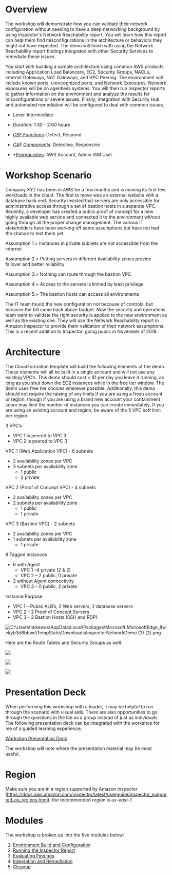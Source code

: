 

Overview
========

The workshop will demonstrate how you can validate their network configuration without needing to have a deep networking background by using Inspector's Network Reachability report. You will learn how this report can help them find misconfigurations in the architecture or behaviors they might not have expected. The demo will finish with using the Network Reachability report findings integrated with other Security Services to remediate these issues.

You start with building a sample architecture using common AWS products including Application Load Balancers, EC2, Security Groups, NACLs, Internet Gateways, NAT Gateways, and VPC Peering. The environment will include known ports, unrecognized ports, and Network Exposures. Network exposures will be on agentless systems. You will then run Inspector reports to gather information on the environment and analyze the results for misconfigurations or severe issues. Finally, integration with Security Hub and automated remediation will be configured to deal with common issues.

-	*Level*: Intermediate

-	*Duration*: 1:30 - 2:00 hours

-	*[CSF Functions](https://www.nist.gov/cyberframework/online-learning/components-framework)*: Detect, Respond

-	*[CAF Components](https://d0.awsstatic.com/whitepapers/AWS_CAF_Security_Perspective.pdf)*: Detective, Responsive

-	*[Prerequisites](https://awssecworkshops.com/getting-started/): AWS Account, Admin IAM User

Workshop Scenario
=================

Company XYZ has been in AWS for a few months and is moving its first few workloads in the cloud. The first to move was an external website with a database back end. Security insisted that servers are only accessible for administrative access through a set of bastion hosts in a separate VPC. Recently, a developer has created a public proof of concept for a new highly available web service and connected it to the environment without going through all the proper change management. The various IT stakeholders have been working off some assumptions but have not had the chance to test them yet.

Assumption 1.\> Instances in private subnets are not accessible from the internet

Assumption 2.\> Putting servers in different Availability zones provide failover and better reliability

Assumption 3.\> Nothing can route through the bastion VPC.

Assumption 4.\> Access to the servers is limited by least privilege

Assumption 5.\> The bastion hosts can access all environments

The IT team found the new configuration not because of controls, but because the bill came back above budget. Now the security and operations team want to validate the right security is applied to the new environment as well as the existing one. They will use the Network Reachability report in Amazon Inspector to provide them validation of their network assumptions. This is a recent addition to Inspector, going public in November of 2018.

Architecture
============

The CloudFormation template will build the following elements of the demo. These elements will all be built in a single account and will not use any existing VPC’s. This demo should cost \< \$1 per day you leave it running, as long as you shut down the EC2 instances while in the free tier window. The demo uses free tier choices wherever possible. Additionally, this demo should not require the raising of any limits if you are using a fresh account or region, though if you are using a brand new account your containment score may limit the number of instances you can create immediately. If you are using an existing account and region, be aware of the 5 VPC soft limit per region.

3 VPC’s
-   VPC 1 is peered to VPC 3
-   VPC 2 is peered to VPC 3

VPC 1 (Web Application VPC) - 6 subnets
-   2 availability zones per VPC
-   3 subnets per availability zone
    -   1 public
    -   2 private

VPC 2 (Proof of Concept VPC) - 4 subnets
-   2 availability zones per VPC
-   2 subnets per availability zone
    -   1 public
    -   1 private

VPC 3 (Bastion VPC) - 2 subnets
-   2 availability zones per VPC
-   1 subnets per availability zone
    -   1 private

8 Tagged instances
-   6 with Agent
    -   VPC 1 –4 private (2 & 2)
    -   VPC 2 – 2 public, 0 private
-   2 without Agent connectivity
    -   VPC 3 – 0 public, 2 private

Instance Purpose
-   VPC 1 – Public ALB’s, 2 Web servers, 2 database servers
-   VPC 2 – 2 Proof of Concept Servers
-   VPC 3 – 2 Bastion Hosts (SSH and RDP)

![C:\\Users\\mikewas\\AppData\\Local\\Packages\\Microsoft.MicrosoftEdge_8wekyb3d8bbwe\\TempState\\Downloads\\InspectorNetworkDemo (3) (2).png](media/f66a33b9f7bdef8e7d9e1dc49e9cb140.png)

Here are the Route Tables and Security Groups as well.

![](media/b6ca209348055b733b46fa86e5ab29c2.png)

![](media/ca911b8834143cb4183b9263246d36d5.png)

![](media/2d5f291fb8c3c43edbd0f78e47ea55bd.png)

Presentation Deck
=================

When performing this workshop with a leader, it may be helpful to run through the scenario with visual aids. There are also opportunities to go through the questions in the lab as a group instead of just as individuals. The following presentation deck can be integrated with the workshop for me of a guided learning experience.

[Workshop Presentation Deck](./resources/demo-support-presentation.pdf)

The workshop will note where the presentation material may be most useful.

Region
======

Make sure you are in a region supported by Amazon Inspector (<https://docs.aws.amazon.com/inspector/latest/userguide/inspector_supported_os_regions.html>); the recommended region is *us-east-1*.

Modules
=======

The workshop is broken up into the five modules below:

1.	[Environment Build and Configuration](01-environment-setup.md)
2.	[Running the Inspector Report](02-running-inspector.md)
3.	[Evaluating Findings](03-evaluate-findings.md)
4.	[Integration and Remediation](04-integration-and-remediation.md)
5.	[Cleanup](05-cleanup.md)